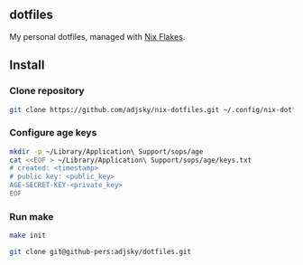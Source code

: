 ## dotfiles

My personal dotfiles, managed with [Nix Flakes](https://nixos.wiki/wiki/Flakes).

## Install

### Clone repository

```bash
git clone https://github.com/adjsky/nix-dotfiles.git ~/.config/nix-dotfiles
```

### Configure age keys

```bash
mkdir -p ~/Library/Application\ Support/sops/age
cat <<EOF > ~/Library/Application\ Support/sops/age/keys.txt
# created: <timestamp>
# public key: <public_key>
AGE-SECRET-KEY-<private_key>
EOF
```

### Run make

```bash
make init
```

```bash
git clone git@github-pers:adjsky/dotfiles.git
```
